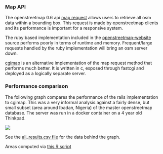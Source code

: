 ### Map API 

The openstreetmap 0.6 api [map request](http://wiki.openstreetmap.org/wiki/API_v0.6#Retrieving_map_data_by_bounding_box:_GET_.2Fapi.2F0.6.2Fmap) allows users to retrieve all osm data within a bounding box.  This request is made by openstreetmap clients and its performance is important for a responsive system.

The ruby based implementation included in the [openstreetmap-website](github.com/openstreetmap/openstreetmap-website) source performs poorly in terms of runtime and memory.  Frequent/large requests handled by the ruby implementation will bring an osm server down.  

[cgimap](https://github.com/zerebubuth/openstreetmap-cgimap) is an alternative implementation of the map request method that performs much better.  It is written in c, exposed through fastcgi and deployed as a logically separate server.  

### Performance comparison

The following graph compares the performance of the rails implementation to cgimap.  This was a very informal analysis against a fairly dense, but small subset (area around Ibadan, Nigeria) of the master openstreetmap database.  The server was run in a docker container on a 4 year old Thinkpad.  

![](https://github.com/SEL-Columbia/osm-devops/blob/master/cgimap_analysis/comparison.png)

See the [all_results.csv file](https://github.com/SEL-Columbia/osm-devops/blob/master/cgimap_analysis/all_results.csv) for the data behind the graph.

Areas computed via [this R script](https://github.com/chrisnatali/spatial_utils/blob/master/area_for_bboxes.R)

